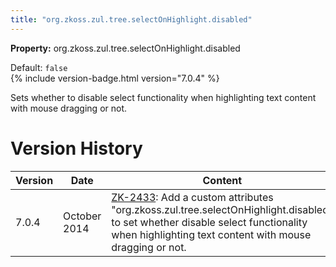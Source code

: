 ```yaml
---
title: "org.zkoss.zul.tree.selectOnHighlight.disabled"
---
```


**Property:** org.zkoss.zul.tree.selectOnHighlight.disabled

Default: `false`  
{% include version-badge.html version="7.0.4" %}

Sets whether to disable select functionality when highlighting text
content with mouse dragging or not.

# Version History

| Version | Date         | Content                                                                                                                                                                                                                            |
|---------|--------------|------------------------------------------------------------------------------------------------------------------------------------------------------------------------------------------------------------------------------------|
| 7.0.4   | October 2014 | [ZK-2433](http://tracker.zkoss.org/browse/ZK-2433): Add a custom attributes "org.zkoss.zul.tree.selectOnHighlight.disabled" to set whether disable select functionality when highlighting text content with mouse dragging or not. |
